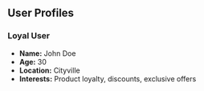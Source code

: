 ## User Profiles

### Loyal User

- **Name:** John Doe
- **Age:** 30
- **Location:** Cityville
- **Interests:** Product loyalty, discounts, exclusive offers
